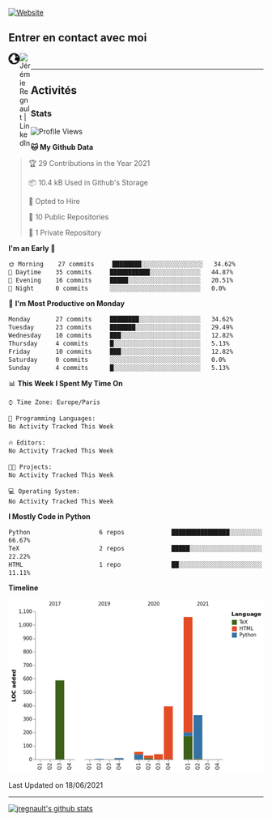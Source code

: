 [![Website](https://img.shields.io/website?logo=globe&label=jregnault.github.io&style=for-the-badge&url=https://jregnault.github.io)](https://jregnault.github.io)

## Entrer en contact avec moi

[<img align="left" alt="codeSTACKr.com" width="22px" src="https://raw.githubusercontent.com/iconic/open-iconic/master/svg/globe.svg" />][website]
[<img align="left" alt="Jérémie Regnault | LinkedIn" width="22px" src="https://cdn.jsdelivr.net/npm/simple-icons@v3/icons/linkedin.svg" />][linkedin]

<br />

---

## Activités

### Stats
<!--START_SECTION:waka-->
![Profile Views](http://img.shields.io/badge/Profile%20Views-0-blue)

**🐱 My Github Data** 

> 🏆 29 Contributions in the Year 2021
 > 
> 📦 10.4 kB Used in Github's Storage 
 > 
> 💼 Opted to Hire
 > 
> 📜 10 Public Repositories 
 > 
> 🔑 1 Private Repository 
 > 
**I'm an Early 🐤** 

```text
🌞 Morning    27 commits     ████████░░░░░░░░░░░░░░░░░   34.62% 
🌆 Daytime    35 commits     ███████████░░░░░░░░░░░░░░   44.87% 
🌃 Evening    16 commits     █████░░░░░░░░░░░░░░░░░░░░   20.51% 
🌙 Night      0 commits      ░░░░░░░░░░░░░░░░░░░░░░░░░   0.0%

```
📅 **I'm Most Productive on Monday** 

```text
Monday       27 commits     ████████░░░░░░░░░░░░░░░░░   34.62% 
Tuesday      23 commits     ███████░░░░░░░░░░░░░░░░░░   29.49% 
Wednesday    10 commits     ███░░░░░░░░░░░░░░░░░░░░░░   12.82% 
Thursday     4 commits      █░░░░░░░░░░░░░░░░░░░░░░░░   5.13% 
Friday       10 commits     ███░░░░░░░░░░░░░░░░░░░░░░   12.82% 
Saturday     0 commits      ░░░░░░░░░░░░░░░░░░░░░░░░░   0.0% 
Sunday       4 commits      █░░░░░░░░░░░░░░░░░░░░░░░░   5.13%

```


📊 **This Week I Spent My Time On** 

```text
⌚︎ Time Zone: Europe/Paris

💬 Programming Languages: 
No Activity Tracked This Week

🔥 Editors: 
No Activity Tracked This Week

🐱‍💻 Projects: 
No Activity Tracked This Week

💻 Operating System: 
No Activity Tracked This Week

```

**I Mostly Code in Python** 

```text
Python                   6 repos             ████████████████░░░░░░░░░   66.67% 
TeX                      2 repos             █████░░░░░░░░░░░░░░░░░░░░   22.22% 
HTML                     1 repo              ██░░░░░░░░░░░░░░░░░░░░░░░   11.11%

```


**Timeline**

![Chart not found](https://raw.githubusercontent.com/jregnault/jregnault/master/charts/bar_graph.png) 


 Last Updated on 18/06/2021
<!--END_SECTION:waka-->
---

[![jregnault's github stats](https://github-readme-stats.jregnault.vercel.app/api?username=jregnault&show_icons=true)](https://github.com/jregnault/github-readme-stats)

[website]: jregnault.github.io
[linkedin]: https://www.linkedin.com/in/j%C3%A9r%C3%A9mie-regnault-4a30b2138/
